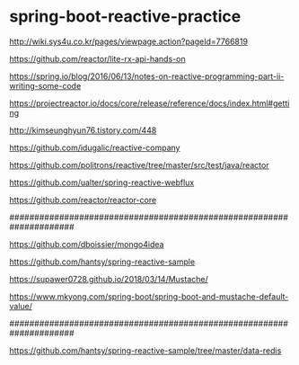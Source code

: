 # spring-boot-reactive-practice

http://wiki.sys4u.co.kr/pages/viewpage.action?pageId=7766819

https://github.com/reactor/lite-rx-api-hands-on

https://spring.io/blog/2016/06/13/notes-on-reactive-programming-part-ii-writing-some-code

https://projectreactor.io/docs/core/release/reference/docs/index.html#getting

http://kimseunghyun76.tistory.com/448

https://github.com/idugalic/reactive-company

https://github.com/politrons/reactive/tree/master/src/test/java/reactor

https://github.com/ualter/spring-reactive-webflux


https://github.com/reactor/reactor-core


#####################################################################

https://github.com/dboissier/mongo4idea

https://github.com/hantsy/spring-reactive-sample

https://supawer0728.github.io/2018/03/14/Mustache/

https://www.mkyong.com/spring-boot/spring-boot-and-mustache-default-value/


#####################################################################



https://github.com/hantsy/spring-reactive-sample/tree/master/data-redis






